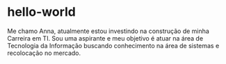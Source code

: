 # hello-world
Me chamo Anna, atualmente estou investindo na construção de minha Carreira em TI.
Sou uma aspirante e meu objetivo é atuar na área de Tecnologia da Informação buscando conhecimento na área de sistemas e recolocação no mercado.
